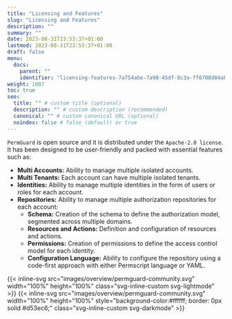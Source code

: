 ```yaml
---
title: "Licensing and Features"
slug: "Licensing and Features"
description: ""
summary: ""
date: 2023-08-31T23:53:37+01:00
lastmod: 2023-08-31T23:53:37+01:00
draft: false
menu:
  docs:
    parent: ""
    identifier: "licensing-features-7a754abe-7a98-45df-8c3a-ff6708d04abc"
weight: 1007
toc: true
seo:
  title: "" # custom title (optional)
  description: "" # custom description (recommended)
  canonical: "" # custom canonical URL (optional)
  noindex: false # false (default) or true
---
```

`PermGuard` is open source and it is distributed under the `Apache-2.0 license`.
It has been designed to be user-friendly and packed with essential features such as:

- **Multi Accounts:** Ability to manage multiple isolated accounts.
- **Multi Tenants:** Each account can have multiple isolated tenants.
- **Identities:** Ability to manage multiple identities in the form of users or roles for each account.
- **Repositories:** Ability to manage multiple authorization repositories for each account:
  - **Schema:** Creation of the schema to define the authorization model, segmented across multiple domains.
  - **Resources and Actions:** Definition and configuration of resources and actions.
  - **Permissions:** Creation of permissions to define the access control model for each identity.
  - **Configuration Language:** Ability to configure the repository using a code-first approach with either Permscript language or YAML.

{{< inline-svg src="images/overview/permguard-community.svg" width="100%" height="100%" class="svg-inline-custom svg-lightmode" >}}
{{< inline-svg src="images/overview/permguard-community.svg" width="100%" height="100%" style="background-color:#ffffff; border: 0px solid #d53ec6;"  class="svg-inline-custom svg-darkmode" >}}
